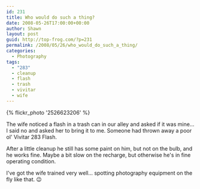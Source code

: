```yaml
---
id: 231
title: Who would do such a thing?
date: 2008-05-26T17:00:00+00:00
author: Shawn
layout: post
guid: http://top-frog.com/?p=231
permalink: /2008/05/26/who_would_do_such_a_thing/
categories:
  - Photography
tags:
  - "283"
  - cleanup
  - flash
  - trash
  - vivitar
  - wife
---
```


{% flickr_photo '2526623206' %}

The wife noticed a flash in a trash can in our alley and asked if it was mine… I said no and asked her to bring it to me. Someone had thrown away a poor ol' Vivitar 283 Flash.

After a little cleanup he still has some paint on him, but not on the bulb, and he works fine. Maybe a bit slow on the recharge, but otherwise he's in fine operating condition.

I've got the wife trained very well… spotting photography equipment on the fly like that. 😉